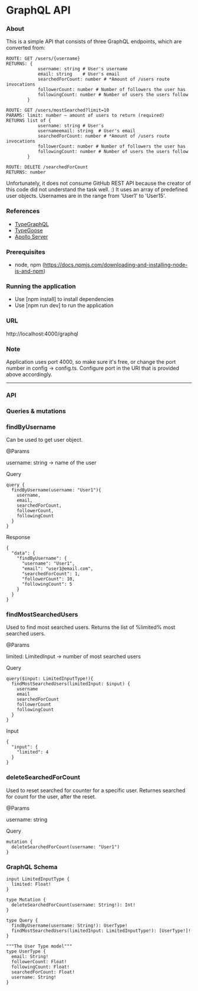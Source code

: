 # GraphQL API 

### About
This is a simple API that consists of three GraphQL endpoints, which are converted from:
```
ROUTE: GET /users/{username}
RETURNS: {
            username: string # User's username
            email: string    # User's email
            searchedForCount: number # *Amount of /users route invocations
            followerCount: number # Number of followers the user has
            followingCount: number # Number of users the users follow
        }

ROUTE: GET /users/mostSearched?limit=10
PARAMS: limit: number – amount of users to return (required)
RETURNS list of {
            username: string # User's 
            usernameemail: string  # User's email
            searchedForCount: number # *Amount of /users route invocations
            followerCount: number # Number of followers the user has
            followingCount: number # Number of users the users follow
        }

ROUTE: DELETE /searchedForCount
RETURNS: number  
```
Unfortunately, it does not consume GitHub REST API because the creator of this code did not understand the task well. :) It uses 
an array of predefined user objects. Usernames are in the range from 'User1' to 'User15'. 

### References
* [TypeGraphQL](https://typegraphql.com/)
* [TypeGoose](https://typegoose.github.io/typegoose/)
* [Apollo Server](https://www.apollographql.com/docs/apollo-server/)

### Prerequisites
 - node, npm (https://docs.npmjs.com/downloading-and-installing-node-js-and-npm)

### Running the application
 - Use [npm install] to install dependencies
 - Use [npm run dev] to run the application

### URL
http://localhost:4000/graphql

### Note
Application uses port 4000, so make sure it's free, or change the port number in 
config -> config.ts. Configure port in the URI that is provided above accordingly.

---

### API

### Queries & mutations

### findByUsername 
Can be used to get user object.

@Params

username: string -> name of the user

Query
```
query {
  findByUsername(username: "User1"){
    username,
    email,
    searchedForCount,
    followerCount,
    followingCount
  }
}
```

Response
```
{
  "data": {
    "findByUsername": {
      "username": "User1",
      "email": "user1@email.com",
      "searchedForCount": 1,
      "followerCount": 10,
      "followingCount": 5
    }
  }
}
```

### findMostSearchedUsers 
Used to find most searched users. Returns the list of %limited% most searched users.

@Params

limited: LimitedInput -> number of most searched users

Query
```
query($input: LimitedInputType!){
  findMostSearchedUsers(limitedInput: $input) {
    username
    email
    searchedForCount
    followerCount
    followingCount
  }
}
```
Input
```
{
  "input": { 
    "limited": 4
  }
}
```

### deleteSearchedForCount 
Used to reset searched for counter for a specific user. Returnes searched for count for the user, after the reset. 

@Params

username: string

Query
```
mutation {
  deleteSearchedForCount(username: "User1")
}
```

### GraphQL Schema
```
input LimitedInputType {
  limited: Float!
}
```

```
type Mutation {
  deleteSearchedForCount(username: String!): Int!
}
```

```
type Query {
  findByUsername(username: String!): UserType!
  findMostSearchedUsers(limitedInput: LimitedInputType!): [UserType!]!
}
```

```
"""The User Type model"""
type UserType {
  email: String!
  followerCount: Float!
  followingCount: Float!
  searchedForCount: Float!
  username: String!
} 
```
